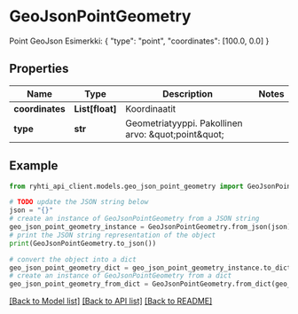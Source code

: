 # GeoJsonPointGeometry

Point GeoJson    Esimerkki: { \"type\": \"point\", \"coordinates\": [100.0, 0.0] }

## Properties

Name | Type | Description | Notes
------------ | ------------- | ------------- | -------------
**coordinates** | **List[float]** | Koordinaatit | 
**type** | **str** | Geometriatyyppi. Pakollinen arvo: \&quot;point\&quot; | 

## Example

```python
from ryhti_api_client.models.geo_json_point_geometry import GeoJsonPointGeometry

# TODO update the JSON string below
json = "{}"
# create an instance of GeoJsonPointGeometry from a JSON string
geo_json_point_geometry_instance = GeoJsonPointGeometry.from_json(json)
# print the JSON string representation of the object
print(GeoJsonPointGeometry.to_json())

# convert the object into a dict
geo_json_point_geometry_dict = geo_json_point_geometry_instance.to_dict()
# create an instance of GeoJsonPointGeometry from a dict
geo_json_point_geometry_from_dict = GeoJsonPointGeometry.from_dict(geo_json_point_geometry_dict)
```
[[Back to Model list]](../README.md#documentation-for-models) [[Back to API list]](../README.md#documentation-for-api-endpoints) [[Back to README]](../README.md)


